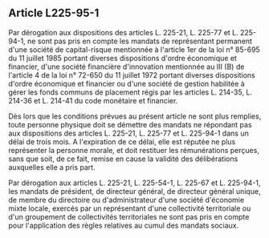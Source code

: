 Article L225-95-1
----
Par dérogation aux dispositions des articles L. 225-21, L. 225-77 et L.
225-94-1, ne sont pas pris en compte les mandats de représentant permanent d'une
société de capital-risque mentionnée à l'article 1er de la loi n° 85-695 du 11
juillet 1985 portant diverses dispositions d'ordre économique et financier,
d'une société financière d'innovation mentionnée au III (B) de l'article 4 de la
loi n° 72-650 du 11 juillet 1972 portant diverses dispositions d'ordre
économique et financier ou d'une société de gestion habilitée à gérer les fonds
communs de placement régis par les articles L. 214-35, L. 214-36 et L. 214-41 du
code monétaire et financier.

Dès lors que les conditions prévues au présent article ne sont plus remplies,
toute personne physique doit se démettre des mandats ne répondant pas aux
dispositions des articles L. 225-21, L. 225-77 et L. 225-94-1 dans un délai de
trois mois. A l'expiration de ce délai, elle est réputée ne plus représenter la
personne morale, et doit restituer les rémunérations perçues, sans que soit, de
ce fait, remise en cause la validité des délibérations auxquelles elle a pris
part.

Par dérogation aux articles L. 225-21, L. 225-54-1, L. 225-67 et L. 225-94-1,
les mandats de président, de directeur général, de directeur général unique, de
membre du directoire ou d'administrateur d'une société d'économie mixte locale,
exercés par un représentant d'une collectivité territoriale ou d'un groupement
de collectivités territoriales ne sont pas pris en compte pour l'application des
règles relatives au cumul des mandats sociaux.
